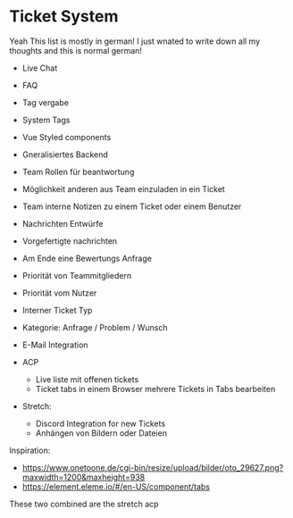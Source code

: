 # Ticket System 

Yeah This list is mostly in german! I just wnated to write down all my thoughts and this is normal german!

- Live Chat
- FAQ
- Tag vergabe
- System Tags
- Vue Styled components
- Gneralisiertes Backend
- Team Rollen für beantwortung
- Möglichkeit anderen aus Team einzuladen in ein Ticket
- Team interne Notizen zu einem Ticket oder einem Benutzer
- Nachrichten Entwürfe
- Vorgefertigte nachrichten
- Am Ende eine Bewertungs Anfrage
- Priorität von Teammitgliedern
- Priorität vom Nutzer
- Interner Ticket Typ
- Kategorie: Anfrage / Problem / Wunsch
- E-Mail Integration

- ACP
    - Live liste mit offenen tickets
    - Ticket tabs in einem Browser mehrere Tickets in Tabs bearbeiten

- Stretch: 
    - Discord Integration for new Tickets
    - Anhängen von Bildern oder Dateien

Inspiration:
* https://www.onetoone.de/cgi-bin/resize/upload/bilder/oto_29627.png?maxwidth=1200&maxheight=938
* https://element.eleme.io/#/en-US/component/tabs

These two combined are the stretch acp

